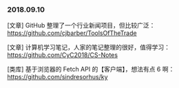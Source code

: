 ### 2018.09.10

[文章] GitHub 整理了一个行业新闻项目，但比较广泛：<https://github.com/cjbarber/ToolsOfTheTrade>

[文章] 计算机学习笔记，人家的笔记整理的很好，值得学习：<https://github.com/CyC2018/CS-Notes>

[类库] 基于浏览器的 Fetch API 的【客户端】，想法有点 6 啊：<https://github.com/sindresorhus/ky>
